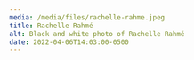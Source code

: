 ```yaml
---
media: /media/files/rachelle-rahme.jpeg
title: Rachelle Rahmé
alt: Black and white photo of Rachelle Rahmé
date: 2022-04-06T14:03:00-0500
---
```

